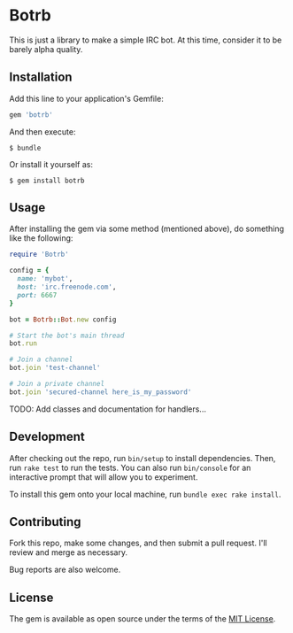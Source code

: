 # Botrb

This is just a library to make a simple IRC bot. At this time, consider it to be barely alpha quality.

## Installation

Add this line to your application's Gemfile:

```ruby
gem 'botrb'
```

And then execute:

    $ bundle

Or install it yourself as:

    $ gem install botrb

## Usage

After installing the gem via some method (mentioned above), do something like the following:

```ruby
require 'Botrb'

config = {
  name: 'mybot',
  host: 'irc.freenode.com',
  port: 6667
}

bot = Botrb::Bot.new config

# Start the bot's main thread
bot.run

# Join a channel
bot.join 'test-channel'

# Join a private channel
bot.join 'secured-channel here_is_my_password'
```

TODO: Add classes and documentation for handlers...

## Development

After checking out the repo, run `bin/setup` to install dependencies. Then, run `rake test` to run the tests. You can also run `bin/console` for an interactive prompt that will allow you to experiment.

To install this gem onto your local machine, run `bundle exec rake install`.

## Contributing

Fork this repo, make some changes, and then submit a pull request. I'll review and merge as necessary.

Bug reports are also welcome.

## License

The gem is available as open source under the terms of the [MIT License](https://opensource.org/licenses/MIT).
